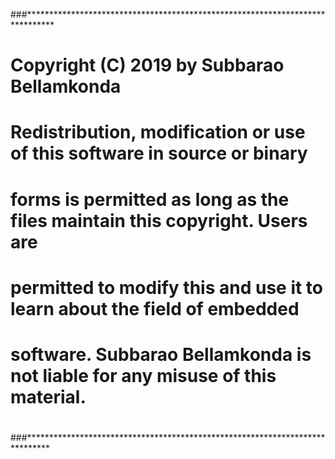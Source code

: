 ###******************************************************************************
# Copyright (C) 2019 by Subbarao Bellamkonda 
#
# Redistribution, modification or use of this software in source or binary
# forms is permitted as long as the files maintain this copyright. Users are 
# permitted to modify this and use it to learn about the field of embedded
# software. Subbarao Bellamkonda is not liable for any misuse of this material.
#
###*****************************************************************************


